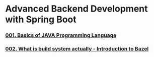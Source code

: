 # Advanced Backend Development with Spring Boot


### [001. Basics of JAVA Programming Language](./001.%20Basics%20of%20JAVA%20Programming%20Language/)
### [002. What is build system actually - Introduction to Bazel](./002.%20What%20is%20build%20system%20actually%20-%20Introduction%20to%20Bazel/)